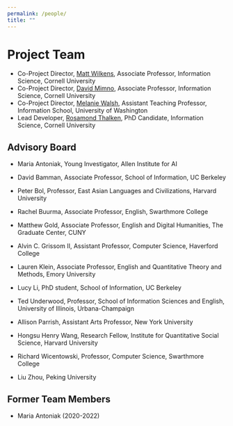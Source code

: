 ```yaml
---
permalink: /people/
title: ""
---
```


# Project Team

- Co-Project Director, [Matt Wilkens](https://mattwilkens.com/about/), Associate Professor, Information Science, Cornell University
- Co-Project Director, [David Mimno](https://mimno.infosci.cornell.edu/), Associate Professor, Information Science, Cornell University
- Co-Project Director, [Melanie Walsh](https://melaniewalsh.org/), Assistant Teaching Professor, Information School, University of Washington
- Lead Developer, [Rosamond Thalken](https://rosamondthalken.com/), PhD Candidate, Information Science, Cornell University


## Advisory Board

- Maria Antoniak, Young Investigator, Allen Institute for AI

- David Bamman, Associate Professor, School of Information, UC Berkeley

- Peter Bol, Professor,  East Asian Languages and Civilizations, Harvard University

- Rachel Buurma, Associate Professor, English, Swarthmore College

- Matthew Gold, Associate Professor, English and Digital Humanities, The Graduate Center, CUNY

- Alvin C. Grissom II, Assistant Professor, Computer Science, Haverford College

- Lauren Klein, Associate Professor, English and Quantitative Theory and Methods, Emory University

- Lucy Li, PhD student, School of Information, UC Berkeley

- Ted Underwood, Professor, School of Information Sciences and English, University of Illinois, Urbana-Champaign

- Allison Parrish, Assistant Arts Professor, New York University

- Hongsu Henry Wang,  Research Fellow, Institute for Quantitative Social Science, Harvard University

- Richard Wicentowski, Professor, Computer Science, Swarthmore College

- Liu Zhou, Peking University

## Former Team Members

- Maria Antoniak (2020-2022)
